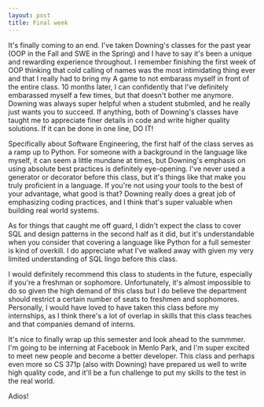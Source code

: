 ```yaml
---
layout: post
title: Final week
---
```


It's finally coming to an end. I've taken Downing's classes for the past year (OOP in the Fall and SWE in the Spring) and I have to say it's been a unique and rewarding experience throughout. I remember finishing the first week of OOP thinking that cold calling of names was the most intimidating thing ever and that I really had to bring my A game to not embarass myself in front of the entire class. 10 months later, I can confidently that I've definitely embarassed myself a few times, but that doesn't bother me anymore. Downing was always super helpful when a student stubmled, and he really just wants you to succeed. If anything, both of Downing's classes have taught me to appreciate finer details in code and write higher quality solutions. If it can be done in one line, DO IT!

Specifically about Software Engineering, the first half of the class serves as a ramp up to Python. For someone with a background in the language like myself, it can seem a little mundane at times, but Downing's emphasis on using absolute best practices is definitely eye-opening. I've never used a generator or decorator before this class, but it's things like that make you truly proficient in a language. If you're not using your tools to the best of your advantage, what good is that? Downing really does a great job of emphasizing coding practices, and I think that's super valuable when building real world systems.

As for things that caught me off guard, I didn't expect the class to cover SQL and design patterns in the second half as it did, but it's understandable when you consider that covering a language like Python for a full semester is kind of overkill. I do appreciate what I've walked away with given my very limited understanding of SQL lingo before this class. 

I would definitely recommend this class to students in the future, especially if you're a freshman or sophomore. Unfortunately, it's almost impossible to do so given the high demand of this class but I do believe the department should restrict a certain number of seats to freshmen and sophomores. Personally, I would have loved to have taken this class before my internships, as I think there's a lot of overlap in skills that this class teaches and that companies demand of interns.

It's nice to finally wrap up this semester and look ahead to the summmer. I'm going to be interning at Facebook in Menlo Park, and I'm super excited to meet new people and become a better developer. This class and perhaps even more so CS 371p (also with Downing) have prepared us well to write high quality code, and it'll be a fun challenge to put my skills to the test in the real world.

Adios!